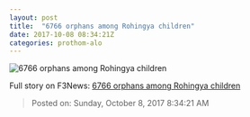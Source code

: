 ```yaml
---
layout: post
title:  "6766 orphans among Rohingya children"
date: 2017-10-08 08:34:21Z
categories: prothom-alo
---
```


![6766 orphans among Rohingya children](http://en.prothom-alo.com/contents/cache/images/1200x630x1/uploads/media/2017/10/08/e09446a5da64cfd9dbf9b2c4cc228002-Rohingya.JPG?jadewits_media_id=151461)




Full story on F3News: [6766 orphans among Rohingya children](http://www.f3nws.com/n/cvqNrB)

> Posted on: Sunday, October 8, 2017 8:34:21 AM
